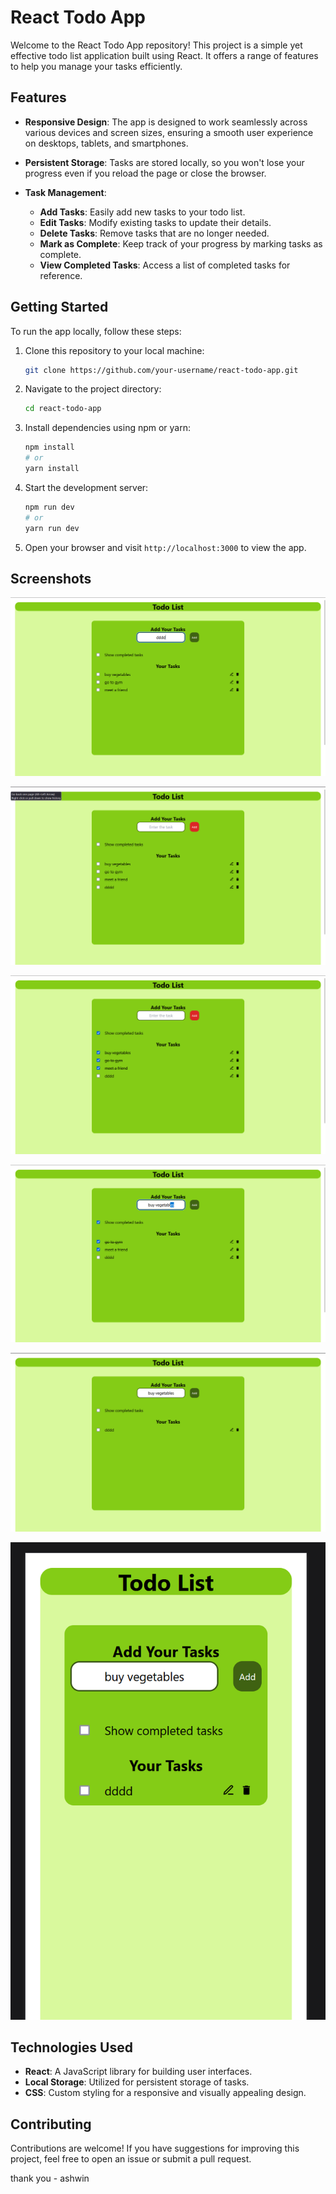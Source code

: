 # React Todo App

Welcome to the React Todo App repository! This project is a simple yet effective todo list application built using React. It offers a range of features to help you manage your tasks efficiently.

## Features

- **Responsive Design**: The app is designed to work seamlessly across various devices and screen sizes, ensuring a smooth user experience on desktops, tablets, and smartphones.

- **Persistent Storage**: Tasks are stored locally, so you won't lose your progress even if you reload the page or close the browser.

- **Task Management**:
  - **Add Tasks**: Easily add new tasks to your todo list.
  - **Edit Tasks**: Modify existing tasks to update their details.
  - **Delete Tasks**: Remove tasks that are no longer needed.
  - **Mark as Complete**: Keep track of your progress by marking tasks as complete.
  - **View Completed Tasks**: Access a list of completed tasks for reference.

## Getting Started

To run the app locally, follow these steps:

1. Clone this repository to your local machine:

    ```bash
    git clone https://github.com/your-username/react-todo-app.git
    ```

2. Navigate to the project directory:

    ```bash
    cd react-todo-app
    ```

3. Install dependencies using npm or yarn:

    ```bash
    npm install
    # or
    yarn install
    ```

4. Start the development server:

    ```bash
    npm run dev
    # or
    yarn run dev
    ```

5. Open your browser and visit `http://localhost:3000` to view the app.

## Screenshots

![Screenshot 1](screenshots/screenshot1.png)

![Screenshot 2](screenshots/screenshot2.png)

![Screenshot 1](screenshots/screenshot3.png)

![Screenshot 2](screenshots/screenshot4.png)

![Screenshot 1](screenshots/screenshot5.png)

![Screenshot 2](screenshots/screenshot6.png)

## Technologies Used

- **React**: A JavaScript library for building user interfaces.
- **Local Storage**: Utilized for persistent storage of tasks.
- **CSS**: Custom styling for a responsive and visually appealing design.

## Contributing

Contributions are welcome! If you have suggestions for improving this project, feel free to open an issue or submit a pull request.

thank you - ashwin

